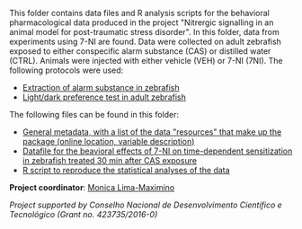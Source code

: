This folder contains data files and R analysis scripts for the behavioral pharmacological data produced in the project "Nitrergic signalling in an animal model for post-traumatic stress disorder". In this folder, data from experiments using 7-NI are found. Data were collected on adult zebrafish exposed to either conspecific alarm substance (CAS) or distilled water (CTRL). Animals were injected with either vehicle (VEH) or 7-NI (7NI). The following protocols were used:
* [Extraction of alarm substance in zebrafish](https://www.protocols.io/view/extraction-of-alarm-substance-in-zebrafish-14egnxzjml5d/v1)
* [Light/dark preference test in adult zebrafish](https://www.protocols.io/view/light-dark-preference-test-for-adult-zebrafish-dan-bp2l65yzgqe5/v1)


The following files can be found in this folder:
* [General metadata, with a list of the data "resources" that make up the package (online location, variable description)](https://github.com/lanec-unifesspa/no-ptsd/blob/main/behavior/7NI/datapackage.json)
* [Datafile for the beavioral effects of 7-NI on time-dependent sensitization in zebrafish treated 30 min after CAS exposure](https://github.com/lanec-unifesspa/no-ptsd/blob/main/behavior/7NI/7NI.csv)
* [R script to reproduce the statistical analyses of the data](https://github.com/lanec-unifesspa/no-ptsd/blob/main/behavior/7NI/behavpharm7NI.R) 

**Project coordinator**: [Monica Lima-Maximino](https://orcid.org/0000-0002-9816-3443)

*Project supported by Conselho Nacional de Desenvolvimento Científico e Tecnológico (Grant no. 423735/2016-0)*
